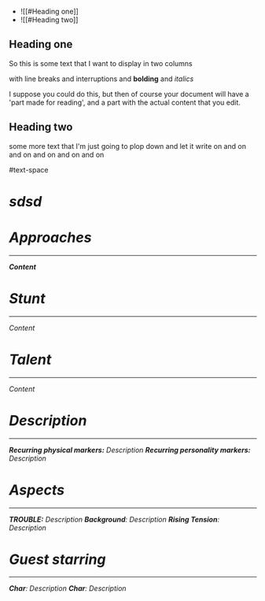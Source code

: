 
- ![[#Heading one]]
- ![[#Heading two]]

## Heading one
So this is some text that I want to display in two columns

with line breaks and interruptions and **bolding** and *italics*

I suppose you could do this, but then of course your document will have a 'part made for reading', and a part with the actual content that you edit.

## Heading two
some more text that I'm just going to plop down and let it write on and on and on and on and on and on

#text-space

<i id="flexbox"><i id="filler"><h1>sdsd</h1></i>
	<i id="narrowcol"><h1>Approaches</h1><hr>**Content**
	<h1>Stunt</h1><hr>Content
	<h1>Talent</h1><hr>Content
	</i>
	<i><h1>Description</h1><hr>	**Recurring physical markers:**
	Description
	**Recurring personality markers:**
	Description
	<h1>Aspects</h1><hr>**TROUBLE:**
		Description
	**Background**:
		Description
	**Rising Tension**:
		Description
	<h1>Guest starring</h1><hr>**Char**:
		Description
		**Char**:
		Description
	</i>
</i>